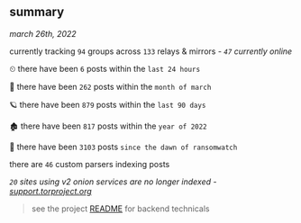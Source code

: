 
## summary
_march 26th, 2022_

currently tracking `94` groups across `133` relays & mirrors - _`47` currently online_

⏲ there have been `6` posts within the `last 24 hours`

🦈 there have been `262` posts within the `month of march`

🪐 there have been `879` posts within the `last 90 days`

🏚 there have been `817` posts within the `year of 2022`

🦕 there have been `3103` posts `since the dawn of ransomwatch`

there are `46` custom parsers indexing posts

_`20` sites using v2 onion services are no longer indexed - [support.torproject.org](https://support.torproject.org/onionservices/v2-deprecation/)_

> see the project [README](https://github.com/thetanz/ransomwatch#ransomwatch--) for backend technicals
